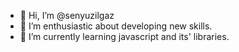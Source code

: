 - 👋 Hi, I’m @senyuzilgaz
- 👀 I’m enthusiastic about developing new skills.
- 🌱 I’m currently learning javascript and its' libraries.
<!---
senyuzilgaz/senyuzilgaz is a ✨ special ✨ repository because its `README.md` (this file) appears on your GitHub profile.
You can click the Preview link to take a look at your changes.
--->
